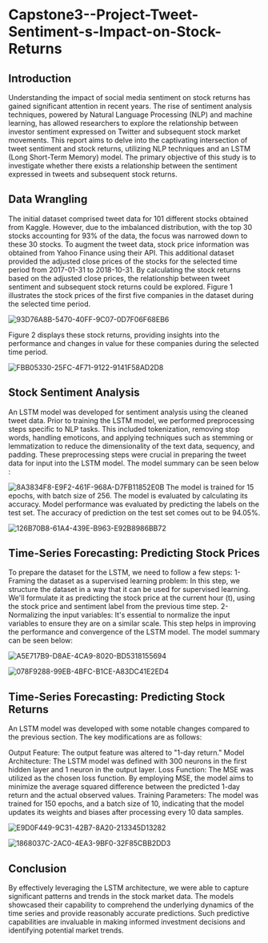# Capstone3--Project-Tweet-Sentiment-s-Impact-on-Stock-Returns
## Introduction
Understanding the impact of social media sentiment on stock returns has gained significant attention in recent years. The rise of sentiment analysis techniques, powered by Natural Language Processing (NLP) and machine learning, has allowed researchers to explore the relationship between investor sentiment expressed on Twitter and subsequent stock market movements.
This report aims to delve into the captivating intersection of tweet sentiment and stock returns, utilizing NLP techniques and an LSTM (Long Short-Term Memory) model. 
The primary objective of this study is to investigate whether there exists a relationship between the sentiment expressed in tweets and subsequent stock returns.

## Data Wrangling 
The initial dataset comprised tweet data for 101 different stocks obtained from Kaggle. However, due to the imbalanced distribution, with the top 30 stocks accounting for 93% of the data, the focus was narrowed down to these 30 stocks.
To augment the tweet data, stock price information was obtained from Yahoo Finance using their API. This additional dataset provided the adjusted close prices of the stocks for the selected time period from 2017-01-31 to 2018-10-31. By calculating the stock returns based on the adjusted close prices, the relationship between tweet sentiment and subsequent stock returns could be explored. Figure 1 illustrates the stock prices of the first five companies in the dataset during the selected time period.

![93D76A8B-5470-40FF-9C07-0D7F06F68EB6](https://github.com/Erfaneh-Am/Capstone3-Project-Tweet-Sentiment-s-Impact-on-Stock-Prices/assets/121911081/eb1668d0-e776-41c3-8671-7b5fac2e725d)

Figure 2 displays these stock returns, providing insights into the performance and changes in value for these companies during the selected time period.

![FBB05330-25FC-4F71-9122-9141F58AD2D8](https://github.com/Erfaneh-Am/Capstone3-Project-Tweet-Sentiment-s-Impact-on-Stock-Prices/assets/121911081/f821b3de-0170-4726-9c3d-216db501295b)

## Stock Sentiment Analysis
An LSTM model was developed for sentiment analysis using the cleaned tweet data.
Prior to training the LSTM model, we performed preprocessing steps specific to NLP tasks. This included tokenization, removing stop words, handling emoticons, and applying techniques such as stemming or lemmatization to reduce the dimensionality of the text data, sequency, and padding. These preprocessing steps were crucial in preparing the tweet data for input into the LSTM model.
The model summary can be seen below :

![8A3834F8-E9F2-461F-968A-D7FB11852E0B](https://github.com/Erfaneh-Am/Capstone3-Project-Tweet-Sentiment-s-Impact-on-Stock-Prices/assets/121911081/9aa457c4-c03a-45e5-b450-0449c9d3d46a)
The model is trained for 15 epochs, with batch size of 256. The model is evaluated by calculating its accuracy. 
Model performance was evaluated by predicting the labels on the test set. The accuracy of prediction on the test set comes out to be 94.05%.

![126B70B8-61A4-439E-B963-E92B8986BB72](https://github.com/Erfaneh-Am/Capstone3-Project-Tweet-Sentiment-s-Impact-on-Stock-Prices/assets/121911081/c225f4fd-b4df-4315-b4cb-4fdfc6a96471)

## Time-Series Forecasting: Predicting Stock Prices
To prepare the dataset for the LSTM, we need to follow a few steps:
1- Framing the dataset as a supervised learning problem: In this step, we structure the dataset in a way that it can be used for supervised learning. We'll formulate it as predicting the stock price at the current hour (t), using the stock price and sentiment label from the previous time step.
2- Normalizing the input variables: It's essential to normalize the input variables to ensure they are on a similar scale. This step helps in improving the performance and convergence of the LSTM model.
The model summary can be seen below:

![A5E717B9-D8AE-4CA9-8020-BD5318155694](https://github.com/Erfaneh-Am/Capstone3-Project-Tweet-Sentiment-s-Impact-on-Stock-Prices/assets/121911081/f97dbe61-ac39-4321-a46d-16c0513b0b0e)

![078F9288-99EB-4BFC-B1CE-A83DC41E2ED4](https://github.com/Erfaneh-Am/Capstone3-Project-Tweet-Sentiment-s-Impact-on-Stock-Prices/assets/121911081/766d00cd-ec7d-440c-a467-f87ffd57baf7)

## Time-Series Forecasting: Predicting Stock Returns
An LSTM model was developed with some notable changes compared to the previous section. The key modifications are as follows:

Output Feature: The output feature was altered to "1-day return." 
Model Architecture: The LSTM model was defined with 300 neurons in the first hidden layer and 1 neuron in the output layer.
Loss Function: The MSE was utilized as the chosen loss function. By employing MSE, the model aims to minimize the average squared difference between the predicted 1-day return and the actual observed values.
Training Parameters: The model was trained for 150 epochs, and a batch size of 10, indicating that the model updates its weights and biases after processing every 10 data samples.

![E9D0F449-9C31-42B7-8A20-213345D13282](https://github.com/Erfaneh-Am/Capstone3-Project-Tweet-Sentiment-s-Impact-on-Stock-Prices/assets/121911081/773107d9-da20-468b-b53b-70b4e0627ebb)

![1868037C-2AC0-4EA3-9BF0-32F85CBB2DD3](https://github.com/Erfaneh-Am/Capstone3-Project-Tweet-Sentiment-s-Impact-on-Stock-Prices/assets/121911081/7ce592da-0ca6-4fd1-b56c-4396ec017eb3)

## Conclusion 
By effectively leveraging the LSTM architecture, we were able to capture significant patterns and trends in the stock market data. The models showcased their capability to comprehend the underlying dynamics of the time series and provide reasonably accurate predictions. Such predictive capabilities are invaluable in making informed investment decisions and identifying potential market trends.

